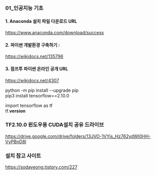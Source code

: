 ### 01_인공지능 기초

#### 1. Anaconda 설치 파일 다운로드 URL
https://www.anaconda.com/download/success
<br>

#### 2. 파이썬 개발환경 구축하기 :
https://wikidocs.net/135796
<br>

#### 3. 점프투 파이썬 온라인 공개 URL
https://wikidocs.net/4307
<br>


python -m pip install --upgrade pip  <br>
pip3 install tensorflow==2.10.0 <br>


import tensorflow as tf <br>
tf.__version__



### TF2.10.0 윈도우용 CUDA설치 공유 드라이브
https://drive.google.com/drive/folders/13JVO-1VYis_Hz762ydWI0HH-VyPBnD8l

### 설치 참고 사이트
https://sodayeong.tistory.com/227

